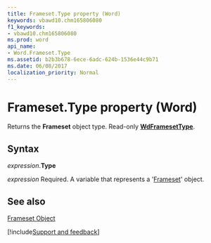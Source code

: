 ```yaml
---
title: Frameset.Type property (Word)
keywords: vbawd10.chm165806080
f1_keywords:
- vbawd10.chm165806080
ms.prod: word
api_name:
- Word.Frameset.Type
ms.assetid: b2b3b678-6ece-6adc-624b-1536e44c9b71
ms.date: 06/08/2017
localization_priority: Normal
---
```



# Frameset.Type property (Word)

Returns the  **Frameset** object type. Read-only **[WdFramesetType](Word.WdFramesetType.md)**.


## Syntax

_expression_.**Type**

_expression_ Required. A variable that represents a '[Frameset](Word.Frameset.md)' object.


## See also


[Frameset Object](Word.Frameset.md)

[!include[Support and feedback](~/includes/feedback-boilerplate.md)]